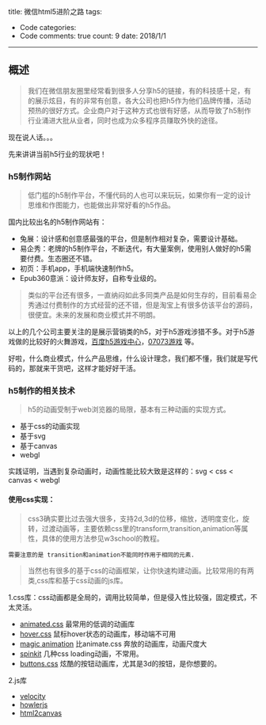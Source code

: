 title: 微信html5进阶之路
tags: 
  - Code
categories: 
  - Code
comments: true
count: 9
date: 2018/1/1
---
  ## 概述
> 我们在微信朋友圈里经常看到很多人分享h5的链接，有的科技感十足，有的展示炫目，有的非常有创意，各大公司也把h5作为他们品牌传播，活动预热的很好方式。企业商户对于这种方式也很有好感，从而导致了h5制作行业涌进大批从业者，同时也成为众多程序员赚取外快的途径。

现在说人话。。。

先来讲讲当前h5行业的现状吧！

### h5制作网站
> 低门槛的h5制作平台，不懂代码的人也可以来玩玩，如果你有一定的设计思维和作图能力，也能做出非常好看的h5作品。

国内比较出名的h5制作网站有：
- 兔展：设计感和创意感最强的平台，但是制作相对复杂，需要设计基础。
- 易企秀：老牌的h5制作平台，不断迭代，有大量案例，使用别人做好的h5需要付费。生态圈还不错。
- 初页：手机app，手机端快速制作h5。
- Epub360意派：设计师友好，自称专业级的。

> 类似的平台还有很多，一直纳闷如此多同类产品是如何生存的，目前看易企秀通过付费制作的方式经营的还不错，但是淘宝上有很多仿该平台的源码，很便宜。未来的发展和商业模式并不明朗。

以上的几个公司主要关注的是展示营销类的h5，对于h5游戏涉猎不多。对于h5游戏做的比较好的火舞游戏，[百度h5游戏中心](http://gc.hgame.com/home/index/appid/100429)，[07073游戏](https://h5.07073.com/game) 等。

好啦，什么商业模式，什么产品思维，什么设计理念，我们都不懂，我们就是写代码的，那就来干货吧，这样才能好好干活。

### h5制作的相关技术

> h5的动画受制于web浏览器的局限，基本有三种动画的实现方式。 
- 基于css的动画实现
- 基于svg
- 基于canvas
- webgl

实践证明，当遇到复杂动画时，动画性能比较大致是这样的：svg < css < canvas < webgl

#### 使用css实现：
> css3确实要比过去强大很多，支持2d,3d的位移，缩放，透明度变化，旋转，过渡动画等，主要依赖css里的transform,transition,animation等属性，具体的使用方法参见w3school的教程。

``` 需要注意的是 transition和animation不能同时作用于相同的元素. ```

> 当然也有很多的基于css的动画框架，让你快速构建动画。比较常用的有两类,css库和基于css动画的js库。


1.css库：css动画都是全局的，调用比较简单，但是侵入性比较强，固定模式，不太灵活。
- [animated.css](http://www.jq22.com/yanshi819) 最常用的低调的动画库
- [hover.css](http://ianlunn.github.io/Hover/) 鼠标hover状态的动画库，移动端不可用
- [magic animation](https://www.minimamente.com/example/magic_animations/) 比animate.css 奔放的动画库，动画尺度大
- [spinkit](http://tobiasahlin.com/spinkit/) 几种css loading动画，不常用。
- [buttons.css](http://www.bootcss.com/p/buttons/) 炫酷的按钮动画库，尤其是3d的按钮，是你想要的。

2.js库
- [velocity](http://velocityjs.org/)
- [howlerjs](https://howlerjs.com/)
- [html2canvas](https://html2canvas.hertzen.com/)
     







